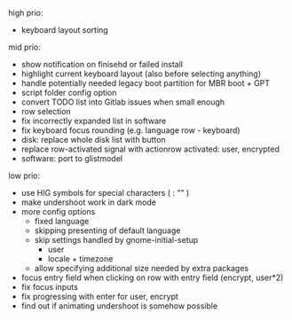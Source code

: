 high prio:
* keyboard layout sorting

mid prio:

* show notification on finisehd or failed install
* highlight current keyboard layout (also before selecting anything)
* handle potentially needed legacy boot partition for MBR boot + GPT
* script folder config option
* convert TODO list into Gitlab issues when small enough
* row selection
* fix incorrectly expanded list in software
* fix keyboard focus rounding (e.g. language row - keyboard)
* disk: replace whole disk list with button
* replace row-activated signal with actionrow activated: user, encrypted
* software: port to glistmodel

low prio:

* use HIG symbols for special characters ( : "" )
* make undershoot work in dark mode
* more config options
    * fixed language
    * skipping presenting of default language
    * skip settings handled by gnome-initial-setup
      * user
      * locale + timezone
    * allow specifying additional size needed by extra packages
* focus entry field when clicking on row with entry field (encrypt, user*2)
* fix focus inputs
* fix progressing with enter for user, encrypt
* find out if animating undershoot is somehow possible
